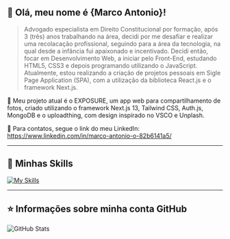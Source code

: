 ## 💜 Olá, meu nome é <strong>{Marco Antonio}!</strong>

> Advogado especialista em Direito Constitucional por formação, após 3 (três) anos trabalhando na área, decidi por me desafiar e realizar uma recolacação profissional, seguindo para a área da tecnologia, na qual desde a infância fui apaixonado e incentivado. Decidi então, focar em Desenvolvimento Web, a iniciar pelo Front-End, estudando HTML5, CSS3 e depois programando utilizando o JavaScript. Atualmente, estou realizando a criação de projetos pessoais em Sigle Page Application (SPA), com a utilização da biblioteca React.js e o framework Next.js.

🔭 Meu projeto atual é o EXPOSURE, um app web para compartilhamento de fotos, criado utilizando o framework Next.js 13, Tailwind CSS, Auth.js, MongoDB e o uploadthing, com design inspirado no VSCO e Unplash.

💬 Para contatos, segue o link do meu LinkedIn: https://www.linkedin.com/in/marco-antonio-o-82b6141a5/

----

## 🚀 Minhas Skills

[![My Skills](https://skillicons.dev/icons?i=html,css,js,tailwind,bootstrap,react,next,git,mongo,nodejs)](https://skillicons.dev)

---

## ⭐ Informações sobre minha conta GitHub
![GitHub Stats](https://github-readme-stats.vercel.app/api?username=imarcowenzel&show_icons=true)

